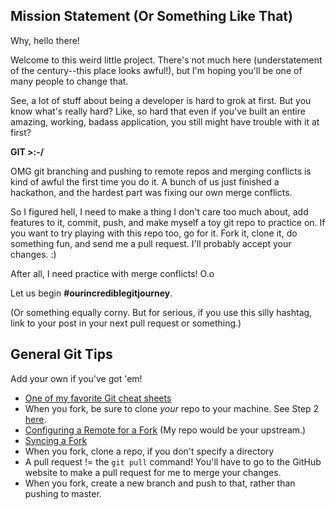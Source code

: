 ## Mission Statement (Or Something Like That)

Why, hello there!

Welcome to this weird little project. There's not much here (understatement of the century--this place looks awful!), but I'm hoping you'll be one of many people to change that.

See, a lot of stuff about being a developer is hard to grok at first. But you know what's really hard? Like, so hard that even if you've built an entire amazing, working, badass application, you still might have trouble with it at first? 

**GIT >:-/**

OMG git branching and pushing to remote repos and merging conflicts is kind of awful the first time you do it. A bunch of us just finished a hackathon, and the hardest part was fixing our own merge conflicts.

So I figured hell, I need to make a thing I don't care too much about, add features to it, commit, push, and make myself a toy git repo to practice on. If you want to try playing with this repo too, go for it. Fork it, clone it, do something fun, and send me a pull request. I'll probably accept your changes. :)

After all, I need practice with merge conflicts! O.o

Let us begin **#ourincrediblegitjourney**.

(Or something equally corny. But for serious, if you use this silly hashtag, link to your post in your next pull request or something.)

## General Git Tips

Add your own if you've got 'em!

* [One of my favorite Git cheat sheets](https://education.github.com/git-cheat-sheet-education.pdf)
* When you fork, be sure to clone *your* repo to your machine. See Step 2 [here]().
* [Configuring a Remote for a Fork](https://help.github.com/articles/configuring-a-remote-for-a-fork/) (My repo would be your upstream.)
* [Syncing a Fork](https://help.github.com/articles/syncing-a-fork/)
* When you fork, clone a repo, if you don't specify a directory
* A pull request != the `git pull` command! You'll have to go to the GitHub website to make a pull request for me to merge your changes.
* When you fork, create a new branch and push to that, rather than pushing to master. 
